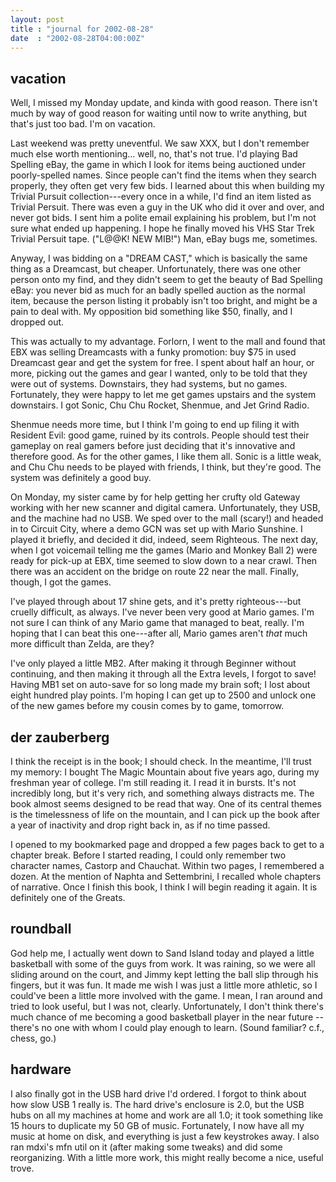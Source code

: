 ```yaml
---
layout: post
title : "journal for 2002-08-28"
date  : "2002-08-28T04:00:00Z"
---
```


## vacation

Well, I missed my Monday update, and kinda with good reason.  There isn't much by way of good reason for waiting until now to write anything, but that's just too bad.  I'm on vacation.

Last weekend was pretty uneventful.  We saw XXX, but I don't remember much else worth mentioning... well, no, that's not true.  I'd playing Bad Spelling eBay, the game in which I look for items being auctioned under poorly-spelled names. Since people can't find the items when they search properly, they often get very few bids.  I learned about this when building my Trivial Pursuit collection---every once in a while, I'd find an item listed as Trivial Persuit.  There was even a guy in the UK who did it over and over, and never got bids.  I sent him a polite email explaining his problem, but I'm not sure what ended up happening.  I hope he finally moved his VHS Star Trek Trivial Persuit tape.  ("L@@K!  NEW MIB!")  Man, eBay bugs me, sometimes.

Anyway, I was bidding on a "DREAM CAST," which is basically the same thing as a Dreamcast, but cheaper.  Unfortunately, there was one other person onto my find, and they didn't seem to get the beauty of Bad Spelling eBay:  you never bid as much for an badly spelled auction as the normal item, because the person listing it probably isn't too bright, and might be a pain to deal with.  My opposition bid something like $50, finally, and I dropped out.

This was actually to my advantage.  Forlorn, I went to the mall and found that EBX was selling Dreamcasts with a funky promotion:  buy $75 in used Dreamcast gear and get the system for free.  I spent about half an hour, or more, picking out the games and gear I wanted, only to be told that they were out of systems. Downstairs, they had systems, but no games.  Fortunately, they were happy to let me get games upstairs and the system downstairs.  I got Sonic, Chu Chu Rocket, Shenmue, and Jet Grind Radio.

Shenmue needs more time, but I think I'm going to end up filing it with Resident Evil:  good game, ruined by its controls.  People should test their gameplay on real gamers before just deciding that it's innovative and therefore good.  As for the other games, I like them all.  Sonic is a little weak, and Chu Chu needs to be played with friends, I think, but they're good.  The system was definitely a good buy.

On Monday, my sister came by for help getting her crufty old Gateway working with her new scanner and digital camera.  Unfortunately, they USB, and the machine had no USB.  We sped over to the mall (scary!) and headed in to Circuit City, where a demo GCN was set up with Mario Sunshine.  I played it briefly, and decided it did, indeed, seem Righteous.  The next day, when I got voicemail telling me the games (Mario and Monkey Ball 2) were ready for pick-up at EBX, time seemed to slow down to a near crawl.  Then there was an accident on the bridge on route 22 near the mall.  Finally, though, I got the games.

I've played through about 17 shine gets, and it's pretty righteous---but cruelly difficult, as always.  I've never been very good at Mario games.  I'm not sure I can think of any Mario game that managed to beat, really.  I'm hoping that I can beat this one---after all, Mario games aren't <em>that</em> much more difficult than Zelda, are they?

I've only played a little MB2.  After making it through Beginner without continuing, and then making it through all the Extra levels, I forgot to save! Having MB1 set on auto-save for so long made my brain soft;  I lost about eight hundred play points.  I'm hoping I can get up to 2500 and unlock one of the new games before my cousin comes by to game, tomorrow.

## der zauberberg

I think the receipt is in the book; I should check.  In the meantime, I'll trust my memory:  I bought The Magic Mountain about five years ago, during my freshman year of college.  I'm still reading it.  I read it in bursts.  It's not incredibly long, but it's very rich, and something always distracts me. The book almost seems designed to be read that way.  One of its central themes is the timelessness of life on the mountain, and I can pick up the book after a year of inactivity and drop right back in, as if no time passed.

I opened to my bookmarked page and dropped a few pages back to get to a chapter break.  Before I started reading, I could only remember two character names, Castorp and Chauchat.  Within two pages, I remembered a dozen.  At the mention of Naphta and Settembrini, I recalled whole chapters of narrative.  Once I finish this book, I think I will begin reading it again.  It is definitely one of the Greats.

## roundball

God help me, I actually went down to Sand Island today and played a little basketball with some of the guys from work.  It was raining, so we were all sliding around on the court, and Jimmy kept letting the ball slip through his fingers, but it was fun.  It made me wish I was just a little more athletic, so I could've been a little more involved with the game.  I mean, I ran around and tried to look useful, but I was not, clearly.  Unfortunately, I don't think there's much chance of me becoming a good basketball player in the near future -- there's no one with whom I could play enough to learn.  (Sound familiar? c.f., chess, go.)

## hardware

I also finally got in the USB hard drive I'd ordered.  I forgot to think about how slow USB 1 really is.  The hard drive's enclosure is 2.0, but the USB hubs on all my machines at home and work are all 1.0;  it took something like 15 hours to duplicate my 50 GB of music.  Fortunately, I now have all my music at home on disk, and everything is just a few keystrokes away.  I also ran mdxi's <span class='prog'>mfn</span> util on it (after making some tweaks) and did some reorganizing.  With a little more work, this might really become a nice, useful trove.

